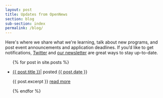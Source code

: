 ```yaml
---
layout: post
title: Updates from OpenNews
section: blog
sub-section: index
permalink: /blog/
---
```


<p class="bodybig">Here's where we share what we're learning, talk about new programs, and post event announcements and application deadlines. If you’d like to get notifications, <a href="https://twitter.com/opennews">Twitter</a> and <a href="http://eepurl.com/czSVTL">our newsletter</a> are great ways to stay up-to-date.</p>

<ul class="bloglist">
  {% for post in site.posts %}
    <li>
      <p class="blogtitle"><a href="{{ post.url }}">{{ post.title }}</a><span class="blogdate">| posted <abbr class="timeago" title="{{ post.date }}">{{ post.date }}</abbr></span></p>
      <p class="excerpt">{{ post.excerpt }}&nbsp;<a href="{{ post.url }}">read more</a></p>
    </li>
  {% endfor %}
</ul>
